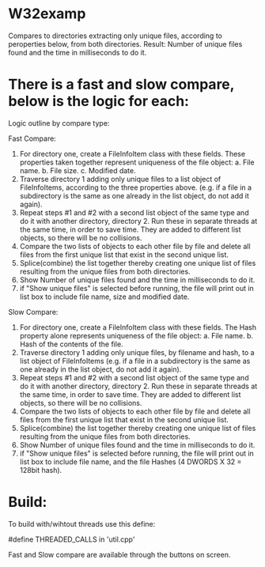 # W32examp

Compares to directories extracting only unique files, according to peroperties below, from both directories. 
Result: Number of unique files found and the time in milliseconds to do it. 

There is a fast and slow compare, below is the logic for each:
=============================================================
Logic outline by compare type:

Fast Compare:
1. For directory one, create a FileInfoItem class with these fields. These properties taken together represent uniqueness of the file object:
  a. File name.
  b. File size.
  c. Modified date.
2. Traverse directory 1 adding only unique files to a list object of FileInfoItems, according to the three properties above. (e.g. if a file in a subdirectory is the same as one already in the list object, do not add it again).
3. Repeat steps #1 and #2 with a second list object of the same type and do it with another directory, directory 2. Run these in separate threads at the same time, in order to save time.  They are added to different list objects, so there will be no collisions.
4. Compare the two lists of objects to each other file by file and delete all files from the first unique list that exist in the second unique list.
5. Splice(combine) the list together thereby creating one unique list of files resulting from the unique files from both directories.
6. Show Number of unique files found and the time in milliseconds to do it.
7. if "Show unique files" is selected before running, the file will print out in list box to include file name, size and modified date.



Slow Compare:
1. For directory one, create a FileInfoItem class with these fields. The Hash property alone represents uniqueness of the file object:
  a. File name.
  b. Hash of the contents of the file.
2. Traverse directory 1 adding only unique files, by filename and hash, to a list object of FileInfoItems (e.g. if a file in a subdirectory is the same as one already in the list object, do not add it again).
3. Repeat steps #1 and #2 with a second list object of the same type and do it with another directory, directory 2. Run these in separate threads at the same time, in order to save time.  They are added to different list objects, so there will be no collisions.
4. Compare the two lists of objects to each other file by file and delete all files from the first unique list that exist in the second unique list.
5. Splice(combine) the list together thereby creating one unique list of files resulting from the unique files from both directories.
6. Show Number of unique files found and the time in milliseconds to do it.
7. if "Show unique files" is selected before running, the file will print out in list box to include file name, and the file Hashes (4 DWORDS X 32 = 128bit hash).

Build:
=====

To build with/wihtout threads use this define:

#define THREADED_CALLS in 'util.cpp'

Fast and Slow compare are available through the buttons on screen.

